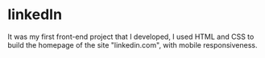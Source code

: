 # linkedIn
It was my first front-end project that I developed, I used HTML and CSS to build the homepage of the site "linkedin.com", with mobile responsiveness.
